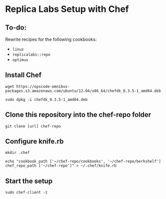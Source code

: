 # Replica Labs Setup with Chef #

## To-do: ##
Rewrite recipes for the following cookbooks:

*  `linux`
*  `replicalabs::repo`
*  `optimus`


## Install Chef ##
```
wget https://opscode-omnibus-packages.s3.amazonaws.com/ubuntu/12.04/x86_64/chefdk_0.3.5-1_amd64.deb
```
```
sudo dpkg -i chefdk_0.3.5-1_amd64.deb
```

## Clone this repository into the chef-repo folder ##
```
git clone [url] chef-repo
```

## Configure knife.rb ##
```
mkdir .chef
```
```
echo "cookbook_path ['~/chef-repo/cookbooks', '~/chef-repo/berkshelf']
chef_repo_path ['~/chef-repo']" > ~/.chef/knife.rb
```

## Start the setup ##
```
sudo chef-client -z
```